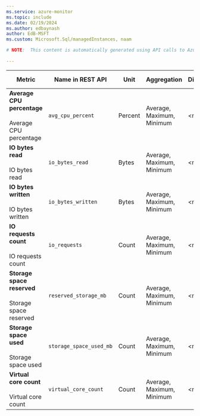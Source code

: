 ```yaml
---
ms.service: azure-monitor
ms.topic: include
ms.date: 02/19/2024
ms.author: edbaynash
author: EdB-MSFT
ms.custom: Microsoft.Sql/managedInstances, naam

# NOTE:  This content is automatically generated using API calls to Azure. Any edits made on these files will be overwritten in the next run of the script. 
 
---
```



|Metric|Name in REST API|Unit|Aggregation|Dimensions|Time Grains|DS Export|
|---|---|---|---|---|---|---|
|**Average CPU percentage**<br><br>Average CPU percentage |`avg_cpu_percent` |Percent |Average, Maximum, Minimum |\<none\>|PT1M |Yes|
|**IO bytes read**<br><br>IO bytes read |`io_bytes_read` |Bytes |Average, Maximum, Minimum |\<none\>|PT1M |Yes|
|**IO bytes written**<br><br>IO bytes written |`io_bytes_written` |Bytes |Average, Maximum, Minimum |\<none\>|PT1M |Yes|
|**IO requests count**<br><br>IO requests count |`io_requests` |Count |Average, Maximum, Minimum |\<none\>|PT1M |Yes|
|**Storage space reserved**<br><br>Storage space reserved |`reserved_storage_mb` |Count |Average, Maximum, Minimum |\<none\>|PT1M |Yes|
|**Storage space used**<br><br>Storage space used |`storage_space_used_mb` |Count |Average, Maximum, Minimum |\<none\>|PT1M |Yes|
|**Virtual core count**<br><br>Virtual core count |`virtual_core_count` |Count |Average, Maximum, Minimum |\<none\>|PT1M |Yes|